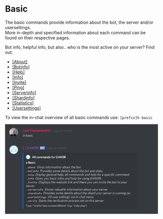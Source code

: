 # Basic

The basic commands provide information about the bot, the server and/or usersettings.  
More in-depth and specified information about each command can be found on their respective pages.

Bot info, helpful info, but also.. who is the most active on your server? Find out:

* [\[About\]](about.md)
* [\[Botinfo\]](botinfo.md)
* [\[Help\]](https://github.com/pedall/g4m3r-wiki/tree/e02c9f1e99118cbc5606efe0a929aec2ad537940/commands/admin/saverole/help.md)
* [\[Info\]](info.md)
* [\[Invite\]](invite.md)
* [\[Ping\]](ping.md)
* [\[Serverinfo\]](serverinfo.md)
* [\[Shardinfo\]](shardinfo.md)
* [\[Statistics\]](statistics.md)
* [\[Usersettings\]](usersettings.md)

To view the in-chat overview of all basic commands use: `[prefix]h basic`

![](../../.gitbook/assets/image%20%2843%29.png)


